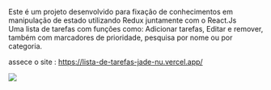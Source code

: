 Este é um projeto desenvolvido para fixação de conhecimentos em manipulação de estado utilizando Redux juntamente com o React.Js <br />
Uma lista de tarefas com funções como: Adicionar tarefas, Editar e remover, também com marcadores de prioridade, pesquisa por nome ou por categoria.

assece o site : https://lista-de-tarefas-jade-nu.vercel.app/



<img src="https://servidor-estatico-tawny.vercel.app/banner-tarefas.png" />
